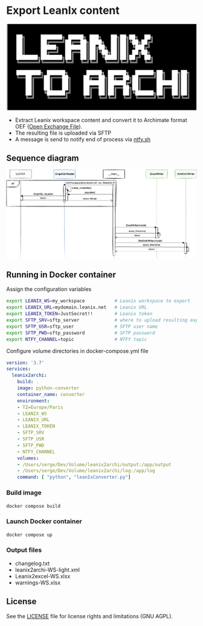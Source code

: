 # Export LeanIx content


![logo](_Images/logo.png)

* Extract Leanix workspace content and convert it to Archimate format OEF ([Open Exchange File](https://www.opengroup.org/open-group-archimate-model-exchange-file-format)). 
* The resulting file is uploaded via SFTP
* A message is send to notify end of process via [ntfy.sh](https://ntfy.sh/)

## Sequence diagram

![sequence](_Images/sequence.png)

## Running in Docker container

Assign the configuration variables 

```sh
export LEANIX_WS=my_workspace           # Leanix workspace to export
export LEANIX_URL=mydomain.leanix.net   # Leanix URL
export LEANIX_TOKEN=JustSecret!!        # Leanix token
export SFTP_SRV=sftp_server             # where to upload resulting export
export SFTP_USR=sftp_user               # SFTP user name
export SFTP_PWD=sftp_password           # SFTP password
export NTFY_CHANNEL=topic               # NTFY topic
```

Configure volume directories in docker-compose.yml file

```yaml
version: '3.7'
services:
  leanix2archi:
    build: .
    image: python-converter
    container_name: converter
    environment:
    - TZ=Europe/Paris
    - LEANIX_WS
    - LEANIX_URL
    - LEANIX_TOKEN
    - SFTP_SRV
    - SFTP_USR
    - SFTP_PWD
    - NTFY_CHANNEL
    volumes:
    - /Users/serge/Dev/Volume/leanix2archi/output:/app/output
    - /Users/serge/Dev/Volume/leanix2archi/log:/app/log
    command: [ "python", "leanIxConverter.py"]
```

### Build image

```sh
docker compose build
```

### Launch Docker container

```sh
docker compose up
```

### Output files

* changelog.txt
* leanix2archi-WS-light.xml
* Leanix2excel-WS.xlsx
* warnings-WS.xlsx

## License

See the [LICENSE](LICENSE) file for license rights and limitations (GNU AGPL).